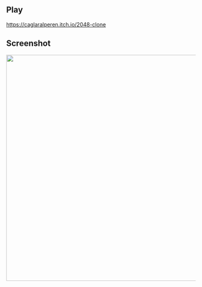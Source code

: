 ## Play

https://caglaralperen.itch.io/2048-clone

## Screenshot

<img src="https://github.com/CaglarAlperen/Unity-Projects/blob/main/2048%20Clone/Screenshots/Screenshot.png" width="800" height="600">
